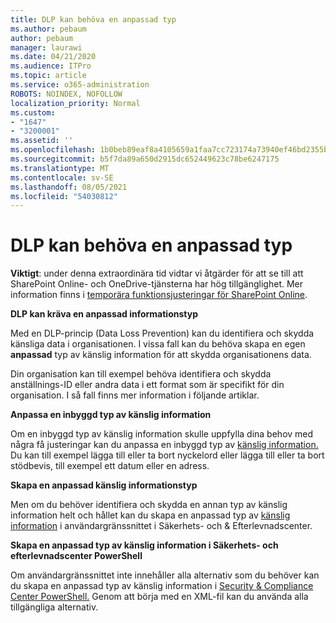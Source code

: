 ```yaml
---
title: DLP kan behöva en anpassad typ
ms.author: pebaum
author: pebaum
manager: laurawi
ms.date: 04/21/2020
ms.audience: ITPro
ms.topic: article
ms.service: o365-administration
ROBOTS: NOINDEX, NOFOLLOW
localization_priority: Normal
ms.custom:
- "1647"
- "3200001"
ms.assetid: ''
ms.openlocfilehash: 1b0beb89eaf8a4105659a1faa7cc723174a73940ef46bd2355bdddfee7b94adb
ms.sourcegitcommit: b5f7da89a650d2915dc652449623c78be6247175
ms.translationtype: MT
ms.contentlocale: sv-SE
ms.lasthandoff: 08/05/2021
ms.locfileid: "54030812"
---
```

# <a name="dlp-might-need-a-custom-type"></a>DLP kan behöva en anpassad typ

**Viktigt**: under denna extraordinära tid vidtar vi åtgärder för att se till att SharePoint Online- och OneDrive-tjänsterna har hög tillgänglighet. Mer information finns i [temporära funktionsjusteringar för SharePoint Online](https://aka.ms/ODSPAdjustments).

**DLP kan kräva en anpassad informationstyp**

Med en DLP-princip (Data Loss Prevention) kan du identifiera och skydda känsliga data i organisationen. I vissa fall kan du behöva skapa en egen **anpassad** typ av känslig information för att skydda organisationens data.

Din organisation kan till exempel behöva identifiera och skydda anställnings-ID eller andra data i ett format som är specifikt för din organisation. I så fall finns mer information i följande artiklar.
  
 **Anpassa en inbyggd typ av känslig information**
  
Om en inbyggd typ av känslig information skulle uppfylla dina behov med några få justeringar kan du anpassa en inbyggd typ av [känslig information.](https://docs.microsoft.com/microsoft-365/compliance/customize-a-built-in-sensitive-information-type) Du kan till exempel lägga till eller ta bort nyckelord eller lägga till eller ta bort stödbevis, till exempel ett datum eller en adress.
  
 **Skapa en anpassad känslig informationstyp**
  
Men om du behöver identifiera och skydda en annan typ av känslig information helt och hållet kan du skapa en anpassad typ av [känslig information](https://docs.microsoft.com/microsoft-365/compliance/create-a-custom-sensitive-information-type) i användargränssnittet i Säkerhets- och & Efterlevnadscenter.
  
**Skapa en anpassad typ av känslig information i Säkerhets- och efterlevnadscenter PowerShell**

Om användargränssnittet inte innehåller alla alternativ som du behöver kan du skapa en anpassad typ av känslig information i [Security & Compliance Center PowerShell.](https://docs.microsoft.com/microsoft-365/compliance/create-a-custom-sensitive-information-type-in-scc-powershell) Genom att börja med en XML-fil kan du använda alla tillgängliga alternativ.
